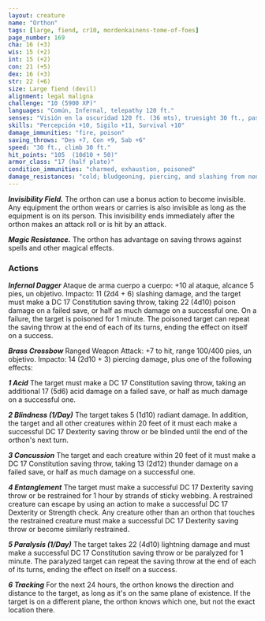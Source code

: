 ```yaml
---
layout: creature
name: "Orthon"
tags: [large, fiend, cr10, mordenkainens-tome-of-foes]
page_number: 169
cha: 16 (+3)
wis: 15 (+2)
int: 15 (+2)
con: 21 (+5)
dex: 16 (+3)
str: 22 (+6)
size: Large fiend (devil)
alignment: legal maligna
challenge: "10 (5900 XP)"
languages: "Común, Infernal, telepathy 120 ft."
senses: "Visión en la oscuridad 120 ft. (36 mts), truesight 30 ft., passive Perception 20"
skills: "Percepción +10, Sigilo +11, Survival +10"
damage_immunities: "fire, poison"
saving_throws: "Des +7, Con +9, Sab +6"
speed: "30 ft., climb 30 ft."
hit_points: "105  (10d10 + 50)"
armor_class: "17 (half plate)"
condition_immunities: "charmed, exhaustion, poisoned"
damage_resistances: "cold; bludgeoning, piercing, and slashing from nonmagical attacks that aren't silvered"
---
```


***Invisibility Field.*** The orthon can use a bonus action to become invisible. Any equipment the orthon wears or carries is also invisible as long as the equipment is on its person. This invisibility ends immediately after the orthon makes an attack roll or is hit by an attack.

***Magic Resistance.*** The orthon has advantage on saving throws against spells and other magical effects.

### Actions

***Infernal Dagger*** Ataque de arma cuerpo a cuerpo: +10 al ataque, alcance 5 pies, un objetivo. Impacto: 11 (2d4 + 6) slashing damage, and the target must make a DC 17 Constitution saving throw, taking 22 (4d10) poison damage on a failed save, or half as much damage on a successful one. On a failure, the target is poisoned for 1 minute. The poisoned target can repeat the saving throw at the end of each of its turns, ending the effect on itself on a success.

***Brass Crossbow*** Ranged Weapon Attack: +7 to hit, range 100/400 pies, un objetivo. Impacto: 14 (2d10 + 3) piercing damage, plus one of the following effects:

***1 Acid*** The target must make a DC 17 Constitution saving throw, taking an additional 17 (5d6) acid damage on a failed save, or half as much damage on a successful one.

***2 Blindness (1/Day)*** The target takes 5 (1d10) radiant damage. In addition, the target and all other creatures within 20 feet of it must each make a successful DC 17 Dexterity saving throw or be blinded until the end of the orthon's next turn.

***3 Concussion*** The target and each creature within 20 feet of it must make a DC 17 Constitution saving throw, taking 13 (2d12) thunder damage on a failed save, or half as much damage on a successful one.

***4 Entanglement*** The target must make a successful DC 17 Dexterity saving throw or be restrained for 1 hour by strands of sticky webbing. A restrained creature can escape by using an action to make a successful DC 17 Dexterity or Strength check. Any creature other than an orthon that touches the restrained creature must make a successful DC 17 Dexterity saving throw or become similarly restrained.

***5 Paralysis (1/Day)*** The target takes 22 (4d10) lightning damage and must make a successful DC 17 Constitution saving throw or be paralyzed for 1 minute. The paralyzed target can repeat the saving throw at the end of each of its turns, ending the effect on itself on a success.

***6 Tracking*** For the next 24 hours, the orthon knows the direction and distance to the target, as long as it's on the same plane of existence. If the target is on a different plane, the orthon knows which one, but not the exact location there.